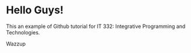 # Hello Guys!
This an example of Github tutorial for IT 332: Integrative Programming
and Technologies.
 
Wazzup